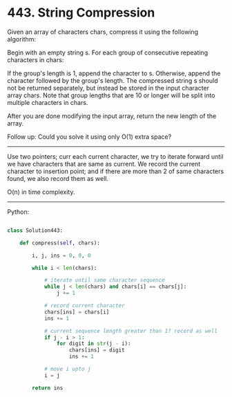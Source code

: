 # 443. String Compression

Given an array of characters chars, compress it using the following algorithm:

Begin with an empty string s. For each group of consecutive repeating
characters in chars:

If the group's length is 1, append the character to s.
Otherwise, append the character followed by the group's length.
The compressed string s should not be returned separately, but instead be
stored in the input character array chars. Note that group lengths that are 10
or longer will be split into multiple characters in chars.

After you are done modifying the input array, return the new length of the
array.

 
 Follow up:
 Could you solve it using only O(1) extra space?

---

Use two pointers; curr each current character, we try to iterate forward until
we have characters that are same as current. We record the current character to
insertion point; and if there are more than 2 of same characters found, we also
record them as well.

O(n) in time complexity.

---

Python:

```python

class Solution443:

    def compress(self, chars):

        i, j, ins = 0, 0, 0

        while i < len(chars):

            # iterate until same character sequence
            while j < len(chars) and chars[i] == chars[j]:
                j += 1

            # record current character
            chars[ins] = chars[i]
            ins += 1

            # current sequence length greater than 1? record as well
            if j - i > 1:
                for digit in str(j - i):
                    chars[ins] = digit
                    ins += 1

            # move i upto j
            i = j

        return ins
```
